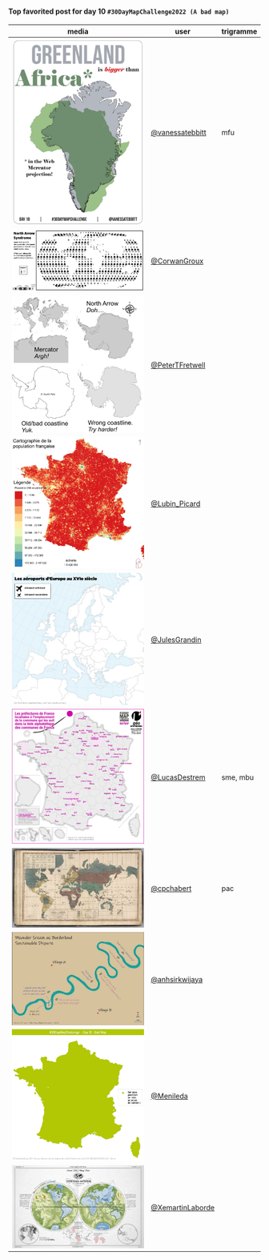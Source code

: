 #### Top favorited post for day 10 `#30DayMapChallenge2022 (A bad map)`
| media | user | trigramme |
|-------|------|-----------|
| ![image](../uploads/559d0d906f0bd8880b8600c64ef99f8c/image.png) | [@vanessatebbitt](https://twitter.com/vanessatebbitt/status/1590603793225261056) | mfu |
| ![image](../uploads/c801f103024361458f557ea3cfb78775/image.png) | [@CorwanGroux](https://twitter.com/CorwanGroux/status/1590702602294919168) |  |
| ![image](../uploads/96811fcd919b48e79788d5a57c5fdbb6/image.png) | [@PeterTFretwell](https://twitter.com/PeterTFretwell/status/1590794839691759616) |  |
| ![image](../uploads/ab5735c298e5c0a2de789e3b05ceadeb/image.png) | [@Lubin_Picard](https://twitter.com/Lubin_Picard/status/1590592592135208961) |  |
| ![image](../uploads/5667a9ddf8f250e99487f9e6086457b2/image.png) | [@JulesGrandin](https://twitter.com/JulesGrandin/status/1590609200752734209) |  |
| ![image](../uploads/593ca6f334a4e2cff4491efd43d4ed2d/image.png) | [@LucasDestrem](https://twitter.com/LucasDestrem/status/1590613428754079744) | sme, mbu |
| ![image](../uploads/682e0d0e5585af258c043de6d38fe737/image.png) | [@cpchabert](https://twitter.com/cpchabert/status/1590636517625847809) | pac |
| ![image](../uploads/65db9f9611338d07de017b8c1c01e82f/image.png) | [@anhsirkwijaya](https://twitter.com/anhsirkwijaya/status/1590748905477910528) |  |
| ![image](../uploads/a1e92af39493a4f3b62f6f639a6ed361/image.png) | [@Menileda](https://twitter.com/Menileda/status/1590743063554846722) |  |
| ![image](../uploads/4043b083c2aac41acf67bf6d9d18b477/image.png) | [@XemartinLaborde](https://twitter.com/XemartinLaborde/status/1590641603106205696) |  |

